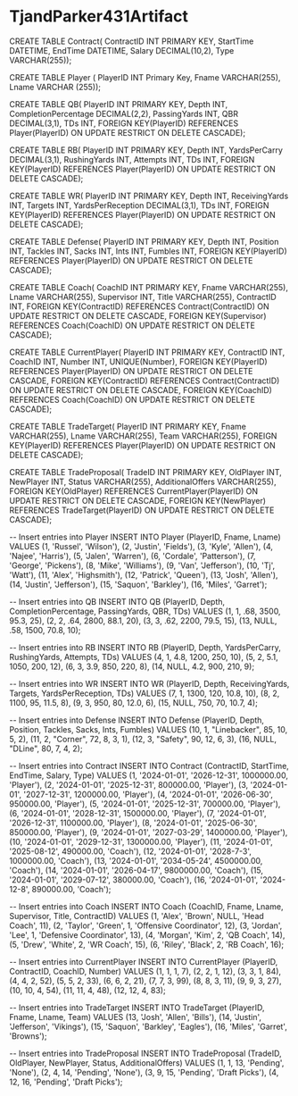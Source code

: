 # TjandParker431Artifact


CREATE TABLE Contract(
ContractID INT PRIMARY KEY,
StartTime DATETIME,
EndTime DATETIME,
Salary DECIMAL(10,2),
Type VARCHAR(255));


CREATE TABLE Player (
PlayerID INT Primary Key,
Fname VARCHAR(255),
Lname VARCHAR (255));

CREATE TABLE QB(
PlayerID INT PRIMARY KEY,
Depth INT,
CompletionPercentage DECIMAL(2,2),
PassingYards INT,
QBR DECIMAL(3,1),
TDs INT,
FOREIGN KEY(PlayerID) REFERENCES Player(PlayerID)
ON UPDATE RESTRICT ON DELETE CASCADE);

CREATE TABLE RB(
PlayerID INT PRIMARY KEY,
Depth INT,
YardsPerCarry DECIMAL(3,1),
RushingYards INT,
Attempts INT,
TDs INT,
FOREIGN KEY(PlayerID) REFERENCES Player(PlayerID)
ON UPDATE RESTRICT ON DELETE CASCADE);

CREATE TABLE WR(
PlayerID INT PRIMARY KEY,
Depth INT,
ReceivingYards INT,
Targets INT,
YardsPerReception DECIMAL(3,1),
TDs INT,
FOREIGN KEY(PlayerID) REFERENCES Player(PlayerID)
ON UPDATE RESTRICT ON DELETE CASCADE);

CREATE TABLE Defense(
PlayerID INT PRIMARY KEY,
Depth INT,
Position INT,
Tackles INT,
Sacks INT,
Ints INT,
Fumbles INT,
FOREIGN KEY(PlayerID) REFERENCES Player(PlayerID)
ON UPDATE RESTRICT ON DELETE CASCADE);


CREATE TABLE Coach(
CoachID INT PRIMARY KEY,
Fname VARCHAR(255),
Lname VARCHAR(255),
Supervisor INT,
Title VARCHAR(255),
ContractID INT,
FOREIGN KEY(ContractID) REFERENCES Contract(ContractID)
ON UPDATE RESTRICT ON DELETE CASCADE,
FOREIGN KEY(Supervisor) REFERENCES Coach(CoachID)
ON UPDATE RESTRICT ON DELETE CASCADE);


CREATE TABLE CurrentPlayer(
PlayerID INT PRIMARY KEY,
ContractID INT,
CoachID INT,
Number INT,
UNIQUE(Number),
FOREIGN KEY(PlayerID) REFERENCES Player(PlayerID)
ON UPDATE RESTRICT ON DELETE CASCADE,
FOREIGN KEY(ContractID) REFERENCES Contract(ContractID)
ON UPDATE RESTRICT ON DELETE CASCADE,
FOREIGN KEY(CoachID) REFERENCES Coach(CoachID)
ON UPDATE RESTRICT ON DELETE CASCADE);

CREATE TABLE TradeTarget(
PlayerID INT PRIMARY KEY,
Fname VARCHAR(255),
Lname VARCHAR(255),
Team VARCHAR(255),
FOREIGN KEY(PlayerID) REFERENCES Player(PlayerID)
ON UPDATE RESTRICT ON DELETE CASCADE);

CREATE TABLE TradeProposal(
TradeID INT PRIMARY KEY,
OldPlayer INT,
NewPlayer INT,
Status VARCHAR(255),
AdditionalOffers VARCHAR(255),
FOREIGN KEY(OldPlayer) REFERENCES CurrentPlayer(PlayerID)
ON UPDATE RESTRICT ON DELETE CASCADE,
FOREIGN KEY(NewPlayer) REFERENCES TradeTarget(PlayerID)
ON UPDATE RESTRICT ON DELETE CASCADE);


-- Insert entries into Player
INSERT INTO Player (PlayerID, Fname, Lname) VALUES 
(1, 'Russel', 'Wilson'),
(2, 'Justin', 'Fields'),
(3, 'Kyle', 'Allen'),
(4, 'Najee', 'Harris'),
(5, 'Jalen', 'Warren'),
(6, 'Cordale', 'Patterson'),
(7, 'George', 'Pickens'),
(8, 'Mike', 'Williams'),
(9, 'Van', 'Jefferson'),
(10, 'Tj', 'Watt'),
(11, 'Alex', 'Highsmith'),
(12, 'Patrick', 'Queen'),
(13, 'Josh', 'Allen'),
(14, 'Justin', 'Jefferson'),
(15, 'Saquon', 'Barkley'),
(16, 'Miles', 'Garret');


-- Insert entries into QB
INSERT INTO QB (PlayerID, Depth, CompletionPercentage, PassingYards, QBR, TDs) VALUES 
(1, 1, .68, 3500, 95.3, 25),
(2, 2, .64, 2800, 88.1, 20),
(3, 3, .62, 2200, 79.5, 15),
(13, NULL, .58, 1500, 70.8, 10);


-- Insert entries into RB
INSERT INTO RB (PlayerID, Depth, YardsPerCarry, RushingYards, Attempts, TDs) VALUES 
(4, 1, 4.8, 1200, 250, 10),
(5, 2, 5.1, 1050, 200, 12),
(6, 3, 3.9, 850, 220, 8),
(14, NULL, 4.2, 900, 210, 9);

-- Insert entries into WR
INSERT INTO WR (PlayerID, Depth, ReceivingYards, Targets, YardsPerReception, TDs) VALUES 
(7, 1, 1300, 120, 10.8, 10),
(8, 2, 1100, 95, 11.5, 8),
(9, 3, 950, 80, 12.0, 6),
(15, NULL, 750, 70, 10.7, 4);


-- Insert entries into Defense
INSERT INTO Defense (PlayerID, Depth, Position, Tackles, Sacks, Ints, Fumbles) VALUES 
(10, 1, "Linebacker", 85, 10, 5, 2),
(11, 2, "Corner", 72, 8, 3, 1),
(12, 3, "Safety", 90, 12, 6, 3),
(16, NULL, "DLine", 80, 7, 4, 2);

-- Insert entries into Contract
INSERT INTO Contract (ContractID, StartTime, EndTime, Salary, Type) VALUES 
(1, '2024-01-01', '2026-12-31', 1000000.00, 'Player'),
(2, '2024-01-01', '2025-12-31', 800000.00, 'Player'),
(3, '2024-01-01', '2027-12-31', 1200000.00, 'Player'),
(4, '2024-01-01', '2026-06-30', 950000.00, 'Player'),
(5, '2024-01-01', '2025-12-31', 700000.00, 'Player'),
(6, '2024-01-01', '2028-12-31', 1500000.00, 'Player'),
(7, '2024-01-01', '2026-12-31', 1100000.00, 'Player'),
(8, '2024-01-01', '2025-06-30', 850000.00, 'Player'),
(9, '2024-01-01', '2027-03-29', 1400000.00, 'Player'),
(10, '2024-01-01', '2029-12-31', 1300000.00, 'Player'),
(11, '2024-01-01', '2025-08-12', 490000.00, 'Coach'),
(12, '2024-01-01', '2028-7-3', 1000000.00, 'Coach'),
(13, '2024-01-01', '2034-05-24', 4500000.00, 'Coach'),
(14, '2024-01-01', '2026-04-17', 9800000.00, 'Coach'),
(15, '2024-01-01', '2029-07-12', 380000.00, 'Coach'),
(16, '2024-01-01', '2024-12-8', 890000.00, 'Coach');

-- Insert entries into Coach
INSERT INTO Coach (CoachID, Fname, Lname, Supervisor, Title, ContractID) VALUES 
(1, 'Alex', 'Brown', NULL, 'Head Coach', 11),
(2, 'Taylor', 'Green', 1, 'Offensive Coordinator', 12),
(3, 'Jordan', 'Lee', 1, 'Defensive Coordinator', 13),
(4, 'Morgan', 'Kim', 2, 'QB Coach', 14),
(5, 'Drew', 'White', 2, 'WR Coach', 15),
(6, 'Riley', 'Black', 2, 'RB Coach', 16);


-- Insert entries into CurrentPlayer
INSERT INTO CurrentPlayer (PlayerID, ContractID, CoachID, Number) VALUES 
(1, 1, 1, 7),
(2, 2, 1, 12),
(3, 3, 1, 84),
(4, 4, 2, 52),
(5, 5, 2, 33),
(6, 6, 2, 21),
(7, 7, 3, 99),
(8, 8, 3, 11),
(9, 9, 3, 27),
(10, 10, 4, 54),
(11, 11, 4, 48),
(12, 12, 4, 83);

-- Insert entries into TradeTarget
INSERT INTO TradeTarget (PlayerID, Fname, Lname, Team) VALUES 
(13, 'Josh', 'Allen', 'Bills'),
(14, 'Justin', 'Jefferson', 'Vikings'),
(15, 'Saquon', 'Barkley', 'Eagles'),
(16, 'Miles', 'Garret', 'Browns');


-- Insert entries into TradeProposal
INSERT INTO TradeProposal (TradeID, OldPlayer, NewPlayer, Status, AdditionalOffers) VALUES 
(1, 1, 13, 'Pending', 'None'),
(2, 4, 14, 'Pending', 'None'),
(3, 9, 15, 'Pending', 'Draft Picks'),
(4, 12, 16, 'Pending', 'Draft Picks');


